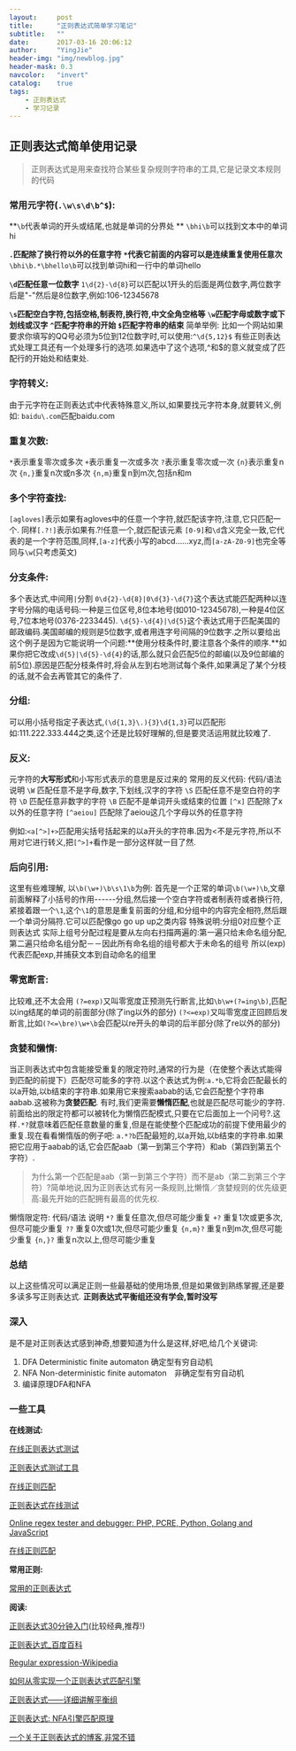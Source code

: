 ```yaml
---
layout:     post
title:      "正则表达式简单学习笔记"
subtitle:   ""
date:       2017-03-16 20:06:12
author:     "YingJie"
header-img: "img/newblog.jpg"
header-mask: 0.3
navcolor:   "invert"
catalog:	true
tags:
    - 正则表达式
    - 学习记录
---
```


## 正则表达式简单使用记录
> 正则表达式是用来查找符合某些复杂规则字符串的工具,它是记录文本规则的代码


### 常用元字符(`.\w\s\d\b^$`):
**`\b`代表单词的开头或结尾,也就是单词的分界处 **
`\bhi\b`可以找到文本中的单词hi

**`.`匹配除了换行符以外的任意字符**
**`*`代表它前面的内容可以是连续重复使用任意次**
``\bhi\b.*\bhello\b``可以找到单词hi和一行中的单词hello

**`\d`匹配任意一位数字**
`1\d{2}-\d{8}`可以匹配以1开头的后面是两位数字,两位数字后是"-"然后是8位数字,例如:106-12345678

**`\s`匹配空白字符,包括空格,制表符,换行符,中文全角空格等**
**`\w`匹配字母或数字或下划线或汉字**
**`^`匹配字符串的开始**
**`$`匹配字符串的结束**
简单举例:
比如一个网站如果要求你填写的QQ号必须为5位到12位数字时,可以使用:`^\d{5,12}$`
有些正则表达式处理工具还有一个处理多行的选项.如果选中了这个选项,^和$的意义就变成了匹配行的开始处和结束处.

### 字符转义:
由于元字符在正则表达式中代表特殊意义,所以,如果要找元字符本身,就要转义,例如:
`baidu\.com`匹配baidu.com

### 重复次数:
`*`表示重复零次或多次
`+`表示重复一次或多次
`?`表示重复零次或一次
`{n}`表示重复n次
`{n,}`重复n次或n多次
`{n,m}`重复n到m次,包括n和m

### 多个字符查找:
`[agloves]`表示如果有agloves中的任意一个字符,就匹配该字符,注意,它只匹配一个.
同样`[.?!]`表示如果有.?!任意一个,就匹配该元素
`[0-9]`和`\d`含义完全一致,它代表的是一个字符范围,同样,`[a-z]`代表小写的abcd……xyz,而`[a-zA-Z0-9]`也完全等同与`\w`(只考虑英文)

### 分支条件:
多个表达式,中间用`|`分割
`0\d{2}-\d{8}|0\d{3}-\d{7}`这个表达式能匹配两种以连字号分隔的电话号码:一种是三位区号,8位本地号(如010-12345678),一种是4位区号,7位本地号(0376-2233445).
`\d{5}-\d{4}|\d{5}`这个表达式用于匹配美国的邮政编码.美国邮编的规则是5位数字,或者用连字号间隔的9位数字.之所以要给出这个例子是因为它能说明一个问题:**使用分枝条件时,要注意各个条件的顺序.**如果你把它改成`\d{5}|\d{5}-\d{4}`的话,那么就只会匹配5位的邮编(以及9位邮编的前5位).原因是匹配分枝条件时,将会从左到右地测试每个条件,如果满足了某个分枝的话,就不会去再管其它的条件了.

### 分组:
可以用小括号指定子表达式,`(\d{1,3}\.){3}\d{1,3}`可以匹配形如:111.222.333.444之类,这个还是比较好理解的,但是要灵活运用就比较难了.

### 反义:
元字符的**大写形式**和小写形式表示的意思是反过来的
常用的反义代码:
代码/语法	说明
`\W`	匹配任意不是字母,数字,下划线,汉字的字符
`\S`	匹配任意不是空白符的字符
`\D`	匹配任意非数字的字符
`\B`	匹配不是单词开头或结束的位置
`[^x]`	匹配除了x以外的任意字符
`[^aeiou]`	匹配除了aeiou这几个字母以外的任意字符

例如:`<a[^>]+>`匹配用尖括号括起来的以a开头的字符串.因为<不是元字符,所以不用对它进行转义,把`[^>]+`看作是一部分这样就一目了然.

### 后向引用:
这里有些难理解,
以`\b(\w+)\b\s\1\b`为例:
首先是一个正常的单词`\b(\w+)\b`,文章前面解释了小括号的作用------分组,然后接一个空白字符或者制表符或者换行符,紧接着跟一个`\1`,这个`\1`的意思是重复前面的分组,和分组中的内容完全相符,然后跟一个单词分隔符.它可以匹配像go go up up之类内容
特殊说明:分组0对应整个正则表达式
实际上组号分配过程是要从左向右扫描两遍的:第一遍只给未命名组分配,第二遍只给命名组分配－－因此所有命名组的组号都大于未命名的组号
所以(exp)代表匹配exp,并捕获文本到自动命名的组里

### 零宽断言:
比较难,还不太会用
`(?=exp)`又叫零宽度正预测先行断言,比如`\b\w+(?=ing\b)`,匹配以ing结尾的单词的前面部分(除了ing以外的部分)
`(?<=exp)`又叫零宽度正回顾后发断言,比如`(?<=\bre)\w+\b`会匹配以re开头的单词的后半部分(除了re以外的部分)

### 贪婪和懒惰:
当正则表达式中包含能接受重复的限定符时,通常的行为是（在使整个表达式能得到匹配的前提下）匹配尽可能多的字符.以这个表达式为例:`a.*b`,它将会匹配最长的以a开始,以b结束的字符串.如果用它来搜索aabab的话,它会匹配整个字符串aabab.这被称为**贪婪匹配**.
有时,我们更需要**懒惰匹配**,也就是匹配尽可能少的字符.前面给出的限定符都可以被转化为懒惰匹配模式,只要在它后面加上一个问号?.这样`.*?`就意味着匹配任意数量的重复,但是在能使整个匹配成功的前提下使用最少的重复.现在看看懒惰版的例子吧:
`a.*?b`匹配最短的,以a开始,以b结束的字符串.如果把它应用于aabab的话,它会匹配aab（第一到第三个字符）和ab（第四到第五个字符）.
>为什么第一个匹配是aab（第一到第三个字符）而不是ab（第二到第三个字符）?简单地说,因为正则表达式有另一条规则,比懒惰／贪婪规则的优先级更高:最先开始的匹配拥有最高的优先权.

懒惰限定符:
代码/语法	说明
`*?`	重复任意次,但尽可能少重复
`+?`	重复1次或更多次,但尽可能少重复
`??`	重复0次或1次,但尽可能少重复
`{n,m}?`	重复n到m次,但尽可能少重复
`{n,}?`	重复n次以上,但尽可能少重复

### 总结
以上这些情况可以满足正则一些最基础的使用场景,但是如果做到熟练掌握,还是要多读多写正则表达式.
**正则表达式平衡组还没有学会,暂时没写**

### 深入
是不是对正则表达式感到神奇,想要知道为什么是这样,好吧,给几个关键词:
1. DFA Deterministic finite automaton 确定型有穷自动机
2. NFA Non-deterministic finite automaton　非确定型有穷自动机
3. 编译原理DFA和NFA

### 一些工具

**在线测试:**

[在线正则表达式测试](http://tool.oschina.net/regex/ "在线正则表达式测试")

[正则表达式测试工具](http://tool.lu/regex/ "正则表达式测试工具")

[在线正则匹配](http://tool.chinaz.com/regex/ "在线正则匹配")

[正则表达式在线测试](http://www.sojson.com/regex/ "正则表达式在线测试")

[ Online regex tester and debugger: PHP, PCRE, Python, Golang and JavaScript](https://regex101.com/ " Online regex tester and debugger: PHP, PCRE, Python, Golang and JavaScript")

[在线正则匹配](http://www.bejson.com/othertools/regex/ "在线正则匹配")

**常用正则:**

[常用的正则表达式](http://deerchao.net/tutorials/regex/common.htm "常用的正则表达式")

**阅读:**

[正则表达式30分钟入门](http://deerchao.net/tutorials/regex/regex.htm "正则表达式30分钟入门")(比较经典,推荐!)

[正则表达式_百度百科](http://baike.baidu.com/link?url=73em5XC-o2A4v-qscZh5z6Lv8sWaPp3l1T493wYhfRC4m8BxvKVsI6MIvvrvFDMdPqQTkiB-4kAk6xAyVQtQDq72lB6QfrvCRHSIspjigCqFWiI1lPlBH_k75eP04ZCWjb7V5UcLby-T-NImX4D2t_ "正则表达式_百度百科")

[Regular expression-Wikipedia](https://en.wikipedia.org/wiki/Regular_expression "Regular expression")

[如何从零实现一个正则表达式匹配引擎](https://www.zhihu.com/question/27434493 "如何从零实现一个正则表达式匹配引擎")

[正则表达式——详细讲解平衡组](http://blog.csdn.net/zm2714/article/details/7946437 "正则表达式——详细讲解平衡组")

[正则表达式: NFA引擎匹配原理](http://blog.csdn.net/qinyushuang/article/details/43760451 "正则表达式: NFA引擎匹配原理")

[一个关于正则表达式的博客,非常不错](http://blog.csdn.net/lxcnn "一个关于正则表达式的博客,非常不错")

